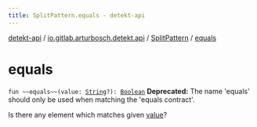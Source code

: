 ```yaml
---
title: SplitPattern.equals - detekt-api
---
```


[detekt-api](../../index.html) / [io.gitlab.arturbosch.detekt.api](../index.html) / [SplitPattern](index.html) / [equals](./equals.html)

# equals

`fun ~~equals~~(value: `[`String`](https://kotlinlang.org/api/latest/jvm/stdlib/kotlin/-string/index.html)`?): `[`Boolean`](https://kotlinlang.org/api/latest/jvm/stdlib/kotlin/-boolean/index.html)
**Deprecated:** The name 'equals' should only be used when matching the 'equals contract'.

Is there any element which matches given [value](equals.html#io.gitlab.arturbosch.detekt.api.SplitPattern$equals(kotlin.String)/value)?

